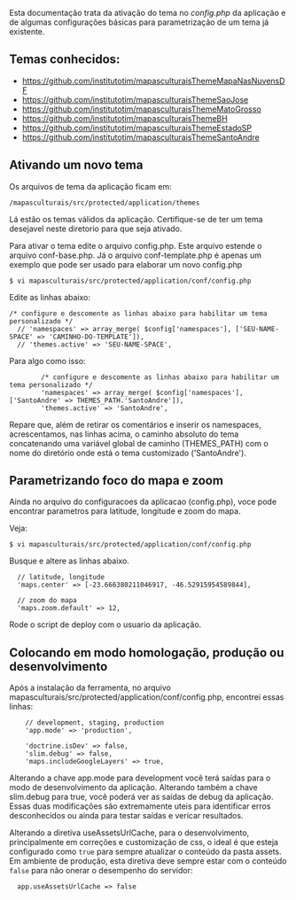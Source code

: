 Esta documentação trata da ativação do tema no *config.php* da aplicação e de algumas configurações básicas para parametrização de um tema já existente. 

## Temas conhecidos:
* https://github.com/institutotim/mapasculturaisThemeMapaNasNuvensDF
* https://github.com/institutotim/mapasculturaisThemeSaoJose
* https://github.com/institutotim/mapasculturaisThemeMatoGrosso
* https://github.com/institutotim/mapasculturaisThemeBH
* https://github.com/institutotim/mapasculturaisThemeEstadoSP
* https://github.com/institutotim/mapasculturaisThemeSantoAndre

## Ativando um novo tema

Os arquivos de tema da aplicação ficam em:

```
/mapasculturais/src/protected/application/themes
```
Lá estão os temas válidos da aplicação. Certifique-se de ter um tema desejavel neste diretorio para que seja ativado. 

Para ativar o tema edite o arquivo config.php. Este arquivo estende o arquivo conf-base.php. Já o arquivo conf-template.php é apenas um exemplo que pode ser usado para elaborar um novo config.php

```
$ vi mapasculturais/src/protected/application/conf/config.php
```
Edite as linhas abaixo:
```
/* configure e descomente as linhas abaixo para habilitar um tema personalizado */
  // 'namespaces' => array_merge( $config['namespaces'], ['SEU-NAME-SPACE' => 'CAMINHO-DO-TEMPLATE']),
  // 'themes.active' => 'SEU-NAME-SPACE',
```
Para algo como isso:

```
        /* configure e descomente as linhas abaixo para habilitar um tema personalizado */
        'namespaces' => array_merge( $config['namespaces'], ['SantoAndre' => THEMES_PATH.'SantoAndre']),
        'themes.active' => 'SantoAndre',

```
Repare que, além de retirar os comentários e inserir os namespaces, acrescentamos, nas linhas acima, o caminho absoluto do tema concatenando uma variável global de caminho (THEMES_PATH) com o nome do diretório onde está o tema customizado ('SantoAndre').

## Parametrizando foco do mapa e zoom

Ainda no arquivo do configuracoes da aplicacao (config.php), voce pode encontrar parametros para latitude, longitude e zoom do mapa. 

Veja: 
```
$ vi mapasculturais/src/protected/application/conf/config.php
```
Busque e altere as linhas abaixo. 

```
  // latitude, longitude
  'maps.center' => [-23.666380211046917, -46.52915954589844],
  
  // zoom do mapa
  'maps.zoom.default' => 12,
```

Rode o script de deploy com o usuario da aplicação. 

## Colocando em modo homologação, produção ou desenvolvimento

Após a instalação da ferramenta, no arquivo mapasculturais/src/protected/application/conf/config.php, encontrei essas linhas: 

```
    // development, staging, production
    'app.mode' => 'production',

    'doctrine.isDev' => false,
    'slim.debug' => false,
    'maps.includeGoogleLayers' => true,
```
Alterando a chave app.mode para development você terá saídas para o modo de desenvolvimento da aplicação. Alterando também a chave slim.debug para true, você poderá ver as saídas de debug da aplicação. Essas duas modificações são extremamente uteis para identificar erros desconhecidos ou ainda para testar saídas e vericar resultados.

Alterando a diretiva useAssetsUrlCache, para o desenvolvimento, principalmente em correções e customização de css, o ideal é que esteja configurado como ```true``` para sempre atualizar o conteúdo da pasta assets.
Em ambiente de produção, esta diretiva deve sempre estar com o conteúdo ```false``` para não onerar o desempenho do servidor:
```
  app.useAssetsUrlCache => false
```
